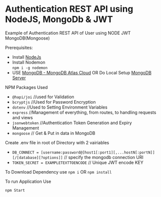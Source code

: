 # Authentication REST API using NodeJS, MongoDb & JWT
Example of Authentication REST API of User using NODE JWT MongoDB(Mongoose) 

Prerequisites:<br>
- Install [NodeJs](https://nodejs.org/en/)<br>
- Install Nodemon <br>
```npm i -g nodemon```
- USE [MongoDB - MongoDB Atlas Cloud](https://www.mongodb.com/download-center/cloud) OR Do Local Setup [MongoDB Server](https://www.mongodb.com/download-center/community)

NPM Packages Used
   - ```@hapi/joi```    //used for Validation
   - ```bcryptjs```     //Used for Password Encryption
   - ```dotenv```       //Used to Setting Environment Variables
   - ```express```      //Management of everything, from routes, to handling requests and views
   - ```jsonwebtoken``` //Authentication Token Generation and Expiry Management
   - ```mongoose```     // Get & Put in data in MongoDB



Create .env file in root of Directory with 2 vairiables
  - ```DB_CONNECT = [username:password@]host1[:port1][,...hostN[:portN]][/[database][?options]]```   // specify the mongodb connection URI  
  - ```TOKEN_SECRET = EXAMPLETEXTTOENCODE```   // Unique JWT encode KEY



To Download Dependency use
```npm i```
OR
```npm install```

To run Application Use
```
npm Start
```



